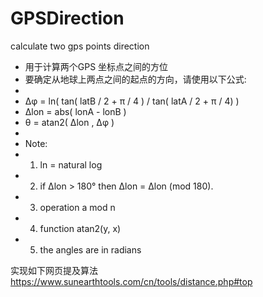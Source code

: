 # GPSDirection
calculate two gps points direction
* 用于计算两个GPS 坐标点之间的方位
 * 要确定从地球上两点之间的起点的方向，请使用以下公式:
 *
 * Δφ = ln( tan( latB / 2 + π / 4 ) / tan( latA / 2 + π / 4) )
 * Δlon = abs( lonA - lonB )
 * θ = atan2( Δlon ,  Δφ )
 *
 * Note:
 * 1) ln = natural log
 * 2) if Δlon > 180°  then  Δlon = Δlon (mod 180).
 * 3) operation a mod n
 * 4) function atan2(y, x)
 * 5) the angles are in radians  
 
 
 实现如下网页提及算法
 https://www.sunearthtools.com/cn/tools/distance.php#top 
